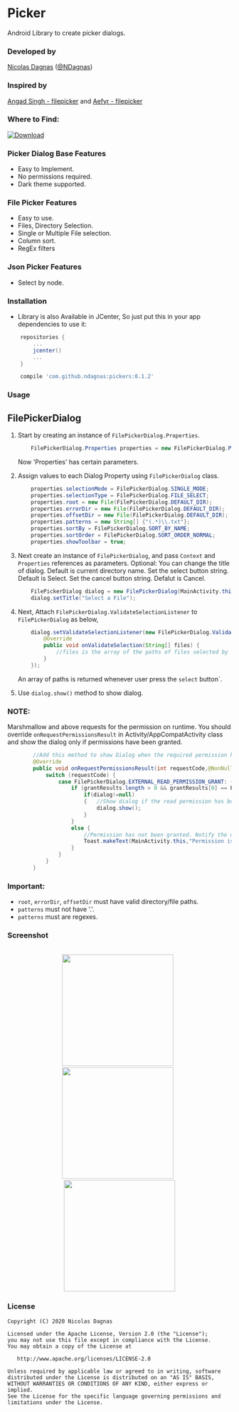 # Picker
Android Library to create picker dialogs.

### Developed by
[Nicolas Dagnas](https://www.github.com/ndagnas) ([@NDagnas](https://www.twitter.com/NDagnas))

### Inspired by
[Angad Singh - filepicker](https://www.github.com/angads25/android-filepicker) and [Aefyr - filepicker](https://www.github.com/Aefyr/android-filepicker)

### Where to Find:
[ ![Download](https://api.bintray.com/packages/ndagnas/maven/Picker-Dialogs/images/download.svg) ](https://bintray.com/ndagnas/maven/Picker-Dialogs/_latestVersion)

### Picker Dialog Base Features
* Easy to Implement.
* No permissions required.
* Dark theme supported.

### File Picker Features
* Easy to use.
* Files, Directory Selection.
* Single or Multiple File selection.
* Column sort.
* RegEx filters

### Json Picker Features
* Select by node.

### Installation
* Library is also Available in JCenter, So just put this in your app dependencies to use it:
```gradle
    repositories {
		...
        jcenter()
		...
    }
```

```gradle
    compile 'com.github.ndagnas:pickers:0.1.2'
```

### Usage
## FilePickerDialog
1. Start by creating an instance of `FilePickerDialog.Properties`.

    ```java
        FilePickerDialog.Properties properties = new FilePickerDialog.Properties();
    ```

    Now 'Properties' has certain parameters.

2. Assign values to each Dialog Property using `FilePickerDialog` class.

    ```java
        properties.selectionMode = FilePickerDialog.SINGLE_MODE;
        properties.selectionType = FilePickerDialog.FILE_SELECT;
        properties.root = new File(FilePickerDialog.DEFAULT_DIR);
        properties.errorDir = new File(FilePickerDialog.DEFAULT_DIR);
        properties.offsetDir = new File(FilePickerDialog.DEFAULT_DIR);
        properties.patterns = new String[] {"(.*)\\.txt"};
        properties.sortBy = FilePickerDialog.SORT_BY_NAME;
        properties.sortOrder = FilePickerDialog.SORT_ORDER_NORMAL;
        properties.showToolbar = true;
    ```

3. Next create an instance of `FilePickerDialog`, and pass `Context` and `Properties` references as parameters. Optional: You can change the title of dialog. Default is current directory name. Set the select button string. Default is Select. Set the cancel button string. Defalut is Cancel.

    ```java
        FilePickerDialog dialog = new FilePickerDialog(MainActivity.this,properties);
        dialog.setTitle("Select a File");
    ```

4.  Next, Attach `FilePickerDialog.ValidateSelectionListener` to `FilePickerDialog` as below,
    ```java
        dialog.setValidateSelectionListener(new FilePickerDialog.ValidateSelectionListener() {
            @Override
            public void onValidateSelection(String[] files) {
                //files is the array of the paths of files selected by the Application User.
            }
        });
    ```
    An array of paths is returned whenever user press the `select` button`.

5. Use ```dialog.show()``` method to show dialog.

### NOTE:
Marshmallow and above requests for the permission on runtime. You should override `onRequestPermissionsResult` in Activity/AppCompatActivity class and show the dialog only if permissions have been granted.

```java
        //Add this method to show Dialog when the required permission has been granted to the app.
        @Override
        public void onRequestPermissionsResult(int requestCode,@NonNull String permissions[],@NonNull int[] grantResults) {
            switch (requestCode) {
                case FilePickerDialog.EXTERNAL_READ_PERMISSION_GRANT: {
                    if (grantResults.length > 0 && grantResults[0] == PackageManager.PERMISSION_GRANTED) {
                        if(dialog!=null)
                        {   //Show dialog if the read permission has been granted.
                            dialog.show();
                        }
                    }
                    else {
                        //Permission has not been granted. Notify the user.
                        Toast.makeText(MainActivity.this,"Permission is Required for getting list of files",Toast.LENGTH_SHORT).show();
                    }
                }
            }
        }
```

### Important:
* `root`, `errorDir`, `offsetDir` must have valid directory/file paths.
* `patterns` must not have '.'.
* `patterns` must are regexes.

### Screenshot
<p align="center">
 </br>
 <img src="screenshots/file_picker.jpg" width="250">
 &nbsp;
 <img src="screenshots/file_picker_dark.jpg" width="250">
 &nbsp;
 <img src="screenshots/json_picker.jpg" width="250">
</p>

### License
    Copyright (C) 2020 Nicolas Dagnas

    Licensed under the Apache License, Version 2.0 (the "License");
    you may not use this file except in compliance with the License.
    You may obtain a copy of the License at

       http://www.apache.org/licenses/LICENSE-2.0

    Unless required by applicable law or agreed to in writing, software
    distributed under the License is distributed on an "AS IS" BASIS,
    WITHOUT WARRANTIES OR CONDITIONS OF ANY KIND, either express or implied.
    See the License for the specific language governing permissions and
    limitations under the License.